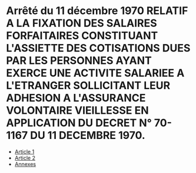 # Arrêté du 11 décembre 1970 RELATIF A LA FIXATION DES SALAIRES FORFAITAIRES CONSTITUANT L'ASSIETTE DES COTISATIONS DUES PAR LES PERSONNES AYANT EXERCE UNE ACTIVITE SALARIEE A L'ETRANGER SOLLICITANT LEUR ADHESION A L'ASSURANCE VOLONTAIRE VIEILLESSE EN APPLICATION DU DECRET N° 70-1167 DU 11 DECEMBRE 1970.

- [Article 1](article-1.md)
- [Article 2](article-2.md)
- [Annexes](annexes)
